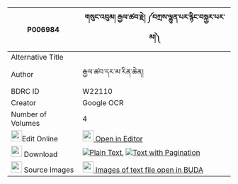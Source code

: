 |P006984|གསུང་འབུམ། རྒྱལ་ཚབ་རྗེ། ༼བཀྲས་ལྷུན་པར་རྙིང་བསྐྱར་པར་མ།༽ 
| --- | --- 
|Alternative Title |
|Author| རྒྱལ་ཚབ་དར་མ་རིན་ཆེན།
|BDRC ID | W22110
|Creator | Google OCR
|Number of Volumes| 4
|<img width="25" src="https://img.icons8.com/color/25/000000/edit-property.png">Edit Online| [<img width="25" src="https://avatars.githubusercontent.com/u/45091458?s=200&v=4"> Open in Editor](http://editor.openpecha.org/P006984)
|<img width="25" src="https://img.icons8.com/fluent/48/000000/download-2.png"/>  Download | [![](https://img.icons8.com/color/20/000000/txt.png)Plain Text](https://github.com/Openpecha/P006984/releases/download/v1/sungbum_gyaltsabje_tre_lhunpa__plain_P006984.zip), [![](https://img.icons8.com/color/20/000000/txt.png)Text with Pagination](https://github.com/Openpecha/P006984/releases/download/v1/sungbum_gyaltsabje_tre_lhunpa__pages_P006984.zip)
|<img width="25" src="https://img.icons8.com/plasticine/100/000000/pictures-folder.png"/>  Source Images | [<img width="25" src="https://library.bdrc.io/icons/BUDA-small.svg"> Images of text file open in BUDA](https://library.bdrc.io/show/bdr:W22110)